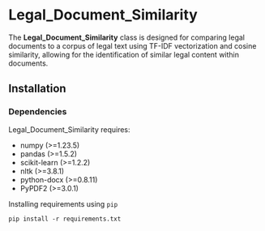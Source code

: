 # Legal_Document_Similarity
The **Legal_Document_Similarity** class is designed for comparing legal documents to a corpus of legal text using TF-IDF vectorization and cosine similarity, allowing for the identification of similar legal content within documents.

## Installation
### Dependencies
Legal_Document_Similarity requires:
- numpy (>=1.23.5)
- pandas (>=1.5.2)
- scikit-learn (>=1.2.2)
- nltk (>=3.8.1)
- python-docx (>=0.8.11)
- PyPDF2 (>=3.0.1)

Installing requirements using ``pip``

    pip install -r requirements.txt
